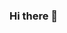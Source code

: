 ### Hi there 👋

<!--
**ThatoNthodi/ThatoNthodi** is a ✨ _special_ ✨ repository because its `README.md` (this file) appears on your GitHub profile.

Here are some ideas to get you started:

- 🔭 I’m now a ALX student, this is my first repository as a full-stack engineer.
